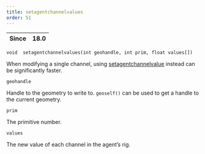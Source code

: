 ```yaml
---
title: setagentchannelvalues
order: 51
---
```

| Since | 18.0 |
| --- | --- |

`void  setagentchannelvalues(int geohandle, int prim, float values[])`

When modifying a single channel, using [setagentchannelvalue](setagentchannelvalue.html "Overrides the value of an agent primitive’s channel.") instead can be significantly faster.

`geohandle`

Handle to the geometry to write to. `geoself()` can be used to get a handle to the current geometry.

`prim`

The primitive number.

`values`

The new value of each channel in the agent’s rig.
